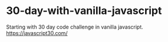 # 30-day-with-vanilla-javascript
 Starting with 30 day code challenge in vanilla javascript.
 https://javascript30.com/ 
